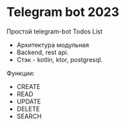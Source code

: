 # Telegram bot 2023

Простой telegram-bot Todos List
- Архитектура модульная
- Backend, rest api.
- Стэк - kotlin, ktor, postgresql.

Функции:
- CREATE
- READ
- UPDATE
- DELETE
- SEARCH
